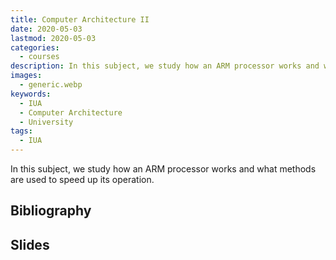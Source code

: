 ```yaml
---
title: Computer Architecture II
date: 2020-05-03
lastmod: 2020-05-03
categories:
  - courses
description: In this subject, we study how an ARM processor works and what methods are used to speed up its operation.
images:
  - generic.webp
keywords:
  - IUA
  - Computer Architecture
  - University
tags:
  - IUA
---
```


In this subject, we study how an ARM processor works and what methods are used to speed up its operation.

## Bibliography

## Slides
